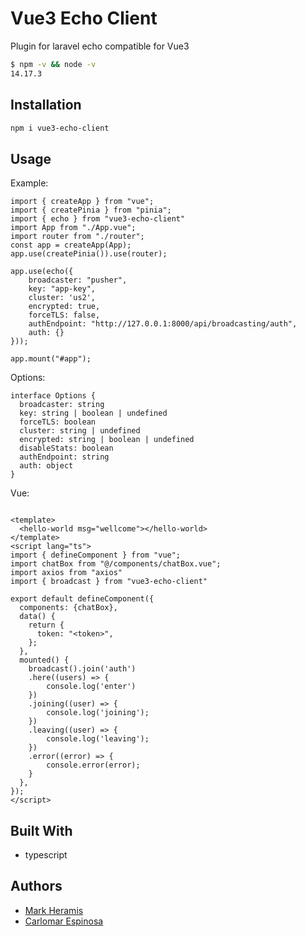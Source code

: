 # Vue3 Echo Client

Plugin for laravel echo compatible for Vue3

```sh
$ npm -v && node -v
14.17.3
```

## Installation



```sh
npm i vue3-echo-client
```

## Usage
Example:

```tsx
import { createApp } from "vue";
import { createPinia } from "pinia";
import { echo } from "vue3-echo-client"
import App from "./App.vue";
import router from "./router";
const app = createApp(App);
app.use(createPinia()).use(router);

app.use(echo({
    broadcaster: "pusher",
    key: "app-key",
    cluster: 'us2',
    encrypted: true,
    forceTLS: false,
    authEndpoint: "http://127.0.0.1:8000/api/broadcasting/auth",
    auth: {}
}));

app.mount("#app");

```

Options:

```tsx
interface Options {
  broadcaster: string
  key: string | boolean | undefined
  forceTLS: boolean
  cluster: string | undefined
  encrypted: string | boolean | undefined
  disableStats: boolean
  authEndpoint: string
  auth: object
}
```

Vue:

```vue

<template>
  <hello-world msg="wellcome"></hello-world>
</template>
<script lang="ts">
import { defineComponent } from "vue";
import chatBox from "@/components/chatBox.vue";
import axios from "axios"
import { broadcast } from "vue3-echo-client"

export default defineComponent({
  components: {chatBox},
  data() {
    return {
      token: "<token>",
    };
  },
  mounted() {
    broadcast().join('auth')
    .here((users) => {
        console.log('enter')
    })
    .joining((user) => {
        console.log('joining');
    })
    .leaving((user) => {
        console.log('leaving');
    })
    .error((error) => {
        console.error(error);
    }
  },
});
</script>
```

## Built With

* typescript


## Authors

- [Mark Heramis](https://github.com/markheramis)
- [Carlomar Espinosa](https://github.com/carlomar-espinosa)

